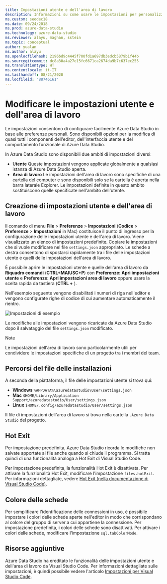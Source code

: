 ```yaml
---
title: Impostazioni utente e dell'area di lavoro
description: Informazioni su come usare le impostazioni per personalizzare l'editor, l'interfaccia utente e il comportamento funzionale di Azure Data Studio in base alle proprie preferenze.
ms.custom: seodec18
ms.date: 09/24/2018
ms.prod: azure-data-studio
ms.technology: azure-data-studio
ms.reviewer: alayu, maghan, sstein
ms.topic: conceptual
author: yualan
ms.author: alayu
ms.openlocfilehash: 2196bd9c4445f700fd1a697db3edcb5879b1f44b
ms.sourcegitcommit: dc8a30a4a27e15fc6671ca2674da9b7c637ec255
ms.translationtype: HT
ms.contentlocale: it-IT
ms.lasthandoff: 08/21/2020
ms.locfileid: "88746161"
---
```

# <a name="modify-user-and-workspace-settings"></a>Modificare le impostazioni utente e dell'area di lavoro

Le impostazioni consentono di configurare facilmente Azure Data Studio in base alle preferenze personali. Sono disponibili opzioni per la modifica di quasi tutti i componenti dell'editor, dell'interfaccia utente e del comportamento funzionale di Azure Data Studio.

In Azure Data Studio sono disponibili due ambiti di impostazioni diversi:

* **Utente** Queste impostazioni vengono applicate globalmente a qualsiasi istanza di Azure Data Studio aperta.
* **Area di lavoro** Le impostazioni dell'area di lavoro sono specifiche di una cartella del computer e sono disponibili solo se la cartella è aperta nella barra laterale Explorer. Le impostazioni definite in questo ambito sostituiscono quelle specificate nell'ambito dell'utente.

## <a name="creating-user-and-workspace-settings"></a>Creazione di impostazioni utente e dell'area di lavoro

Il comando di menu **File** > **Preferenze** > **Impostazioni** (**Codice** > **Preferenze** > **Impostazioni** in Mac) costituisce il punto di ingresso per la configurazione delle impostazioni utente e dell'area di lavoro. Viene visualizzato un elenco di impostazioni predefinite. Copiare le impostazioni che si vuole modificare nel file `settings.json` appropriato. Le schede a destra consentono di spostarsi rapidamente tra i file delle impostazioni utente e quelli delle impostazioni dell'area di lavoro.

È possibile aprire le impostazioni utente e quelle dell'area di lavoro da **Riquadro comandi** (**CTRL+MAIUSC+P**) con **Preferenze: Apri impostazioni utente** e **Preferenze: Apri impostazioni area di lavoro** oppure usare la scelta rapida da tastiera (**CTRL +** ).

Nell'esempio seguente vengono disabilitati i numeri di riga nell'editor e vengono configurate righe di codice di cui aumentare automaticamente il rientro.

![Impostazioni di esempio](media/settings/sample-settings.png)

Le modifiche alle impostazioni vengono ricaricate da Azure Data Studio dopo il salvataggio del file `settings.json` modificato.

> [!NOTE] 
> Le impostazioni dell'area di lavoro sono particolarmente utili per condividere le impostazioni specifiche di un progetto tra i membri del team.

## <a name="settings-file-locations"></a>Percorsi del file delle installazioni

A seconda della piattaforma, il file delle impostazioni utente si trova qui:

* **Windows** `%APPDATA%\azuredatastudio\User\settings.json`
* **Mac** `$HOME/Library/Application Support/azuredatastudio/User/settings.json`
* **Linux** `$HOME/.config/azuredatastudio/User/settings.json`

Il file di impostazioni dell'area di lavoro si trova nella cartella `.Azure Data Studio` del progetto.

## <a name="hot-exit"></a>Hot Exit

Per impostazione predefinita, Azure Data Studio ricorda le modifiche non salvate apportate ai file anche quando si chiude il programma. Si tratta quindi di una funzionalità analoga a Hot Exit di Visual Studio Code.

Per impostazione predefinita, la funzionalità Hot Exit è disattivata. Per attivare la funzionalità Hot Exit, modificare l'impostazione `files.hotExit`. Per informazioni dettagliate, vedere [Hot Exit (nella documentazione di Visual Studio Code)](https://code.visualstudio.com/docs/editor/codebasics#_hot-exit).


## <a name="tab-color"></a>Colore delle schede

Per semplificare l'identificazione delle connessioni in uso, è possibile impostare i colori delle schede aperte nell'editor in modo che corrispondano al colore del gruppo di server a cui appartiene la connessione. Per impostazione predefinita, i colori delle schede sono disattivati. Per attivare i colori delle schede, modificare l'impostazione `sql.tabColorMode`.

## <a name="additional-resources"></a>Risorse aggiuntive

Azure Data Studio ha ereditato le funzionalità delle impostazioni utente e dell'area di lavoro da Visual Studio Code. Per informazioni dettagliate sulle impostazioni, è quindi possibile vedere l'articolo [Impostazioni per Visual Studio Code](https://code.visualstudio.com/docs/getstarted/settings).
